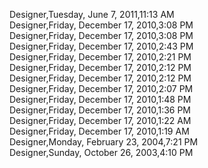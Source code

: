 ﻿Designer,Tuesday, June 7, 2011,11:13 AM  Designer,Friday, December 17, 2010,3:08 PM  Designer,Friday, December 17, 2010,3:08 PM  Designer,Friday, December 17, 2010,2:43 PM  Designer,Friday, December 17, 2010,2:21 PM  Designer,Friday, December 17, 2010,2:12 PM  Designer,Friday, December 17, 2010,2:12 PM  Designer,Friday, December 17, 2010,2:07 PM  Designer,Friday, December 17, 2010,1:48 PM  Designer,Friday, December 17, 2010,1:36 PM  Designer,Friday, December 17, 2010,1:22 AM  Designer,Friday, December 17, 2010,1:19 AM  Designer,Monday, February 23, 2004,7:21 PM  Designer,Sunday, October 26, 2003,4:10 PM